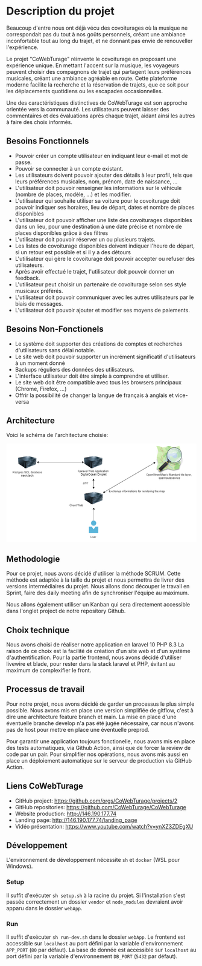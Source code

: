 # Description du projet

Beaucoup d'entre nous ont déjà vécu des covoiturages où la musique ne correspondait pas du tout à nos goûts personnels,
créant une ambiance inconfortable tout au long du trajet, et ne donnant pas envie de renouveller l'expérience.

Le projet "CoWebTurage" réinvente le covoiturage en proposant une expérience unique.
En mettant l'accent sur la musique, les voyageurs peuvent choisir des compagnons de trajet qui partagent leurs
préférences musicales, créant une ambiance agréable en route.
Cette plateforme moderne facilite la recherche et la réservation de trajets, que ce soit pour les déplacements
quotidiens ou les escapades occasionnelles.

Une des caractéristiques distinctives de CoWebTurage est son approche orientée vers la communauté.
Les utilisateurs peuvent laisser des commentaires et des évaluations après chaque trajet, aidant ainsi les autres à
faire des choix informés.

## Besoins Fonctionnels

- Pouvoir créer un compte utilisateur en indiquant leur e-mail et mot de passe.
- Pouvoir se connecter à un compte existant.
- Les utilisateurs doivent pouvoir ajouter des détails à leur profil, tels que leurs préférences musicales, nom, prénom,
  date de naissance, ...
- L'utilisateur doit pouvoir renseigner les informations sur le véhicule (nombre de places, modèle, ...) et les
  modifier.
- L'utilisateur qui souhaite utiliser sa voiture pour le covoiturage doit pouvoir indiquer ses horaires, lieu de
  départ, dates et nombre de places disponibles
- L'utilisateur doit pouvoir afficher une liste des covoiturages disponibles dans un lieu, pour une destination à une
  date précise et nombre de places disponibles grâce à des filtres
- L'utilisateur doit pouvoir réserver un ou plusieurs trajets.
- Les listes de covoiturage disponibles doivent indiquer l'heure de départ, si un retour est possible et si il y a des
  détours
- L'utilisateur qui gère le covoiturage doit pouvoir accepter ou refuser des utilisateurs.
- Après avoir effectué le trajet, l'utilisateur doit pouvoir donner un feedback.
- L'utilisateur peut choisir un partenaire de covoiturage selon ses style musicaux préfèrés.
- L'utilisateur doit pouvoir communiquer avec les autres utilisateurs par le biais de messages.
- L'utilisateur doit pouvoir ajouter et modifier ses moyens de paiements.

## Besoins Non-Fonctionels

- Le système doit supporter des créations de comptes et recherches d'utilisateurs sans délai notable.
- Le site web doit pouvoir supporter un incrément significatif d'utilisateurs à un moment donné
- Backups réguliers des données des utilisateurs.
- L'interface utilisateur doit être simple à comprendre et utiliser.
- Le site web doit être compatible avec tous les browsers principaux (Chrome, Firefox, ...)
- Offrir la possibilité de changer la langue de français à anglais et vice-versa

## Architecture

Voici le schéma de l'architecture choisie:

![](./architecture.png)

## Methodologie

Pour ce projet, nous avons décidé d'utiliser la méthode SCRUM. Cette méthode est adaptée à la taille du projet et nous
permettra de livrer des versions intermédiaires du projet. Nous allons donc découper le travail en Sprint, faire des
daily meeting afin de synchroniser l'équipe au maximum.

Nous allons également utiliser un Kanban qui sera directement accessible dans l'onglet project de notre repository
Github.

## Choix technique

Nous avons choisi de réaliser notre application en laravel 10 PHP 8.3
La raison de ce choix est la facilité de création d'un site web et d'un système d'authentification.
Pour la partie frontend, nous avons décidé d'utiliser livewire et blade, pour rester dans la stack laravel et PHP,
évitant au maximum de complexifier le front.

## Processus de travail

Pour notre projet, nous avons décidé de garder un processus le plus simple possible.
Nous avons mis en place une version simplifiée de gitflow, c'est à dire une architecture feature branch et main. La
mise en place d'une éventuelle branche develop n'a pas été jugée nécessaire, car nous n'avons pas de host pour mettre en
place une éventuelle preprod.

Pour garantir une application toujours fonctionelle, nous avons mis en place des tests automatiques, via Github
Action, ainsi que de forcer la review de code par un pair. Pour simplifier nos opérations, nous avons mis aussi en place
un déploiement automatique sur le serveur de production via GitHub Action.

## Liens CoWebTurage

- GitHub project: https://github.com/orgs/CoWebTurage/projects/2
- GitHub repositories: https://github.com/CoWebTurage/CoWebTurage
- Website production: http://146.190.177.74
- Landing page: http://146.190.177.74/landing_page
- Vidéo présentation: https://www.youtube.com/watch?v=ynXZ3ZDEgXU

## Développement

L'environnement de développement nécessite `sh` et `docker` (WSL pour Windows).

### Setup
Il suffit d'exécuter `sh setup.sh` à la racine du projet.
Si l'installation s'est passée correctement un dossier `vendor` et `node_modules` devraient avoir apparu dans le dossier `webApp`.

### Run
Il suffit d'exécuter `sh run-dev.sh` dans le dossier `webApp`.
Le frontend est accessible sur `localhost` au port défini par la variable d'environnement `APP_PORT` (`80` par défaut).
La base de donnée est accessible sur `localhost` au port défini par la variable d'environnement `DB_PORT` (`5432` par défaut).